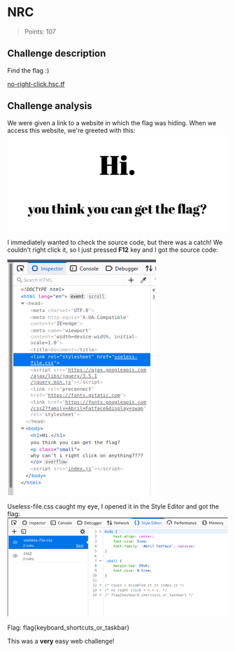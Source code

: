 # NRC
>Points: 107

## Challenge description
Find the flag :)

[no-right-click.hsc.tf](no-right-click.hsc.tf)

## Challenge analysis
We were given a link to a website in which the flag was hiding. When we access this website, we're greeted with this:
![Screenshot](web_norightclick_1.png)

I immediately wanted to check the source code, but there was a catch! We couldn't right click it, so I just pressed **F12** key and I got the source code:

![Screenshot](web_norightclick_2.png)

Useless-file.css caught my eye, I opened it in the Style Editor and got the flag:
![Screenshot](web_norightclick_3.png)

Flag: flag{keyboard_shortcuts_or_taskbar}

This was a **very** easy web challenge!
